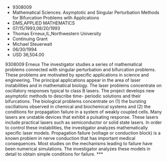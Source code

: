 
* 9308009
* Mathematical Sciences: Asymptotic and Singular Perturbation Methods for Bifurcation Problems with Applications
* DMS,APPLIED MATHEMATICS
* 07/15/1993,08/20/1993
* Thomas Erneux,IL,Northwestern University
* Continuing Grant
* Michael Steuerwalt
* 06/30/1994
* USD 36,504.00

9308009 Erneux The investigator studies a series of mathematical problems
connected with singular perturbation and bifurcation problems. These problems
are motivated by specific applications in science and engineering. The principal
applications appear in the area of laser instabilities and in mathematical
biology. The laser problems concentrate on oscillatory responses typical to
class B lasers. The project develops new asymptotic methods to describe time-
periodic solutions and their bifurcations. The biological problems concentrate
on (1) the bursting oscillations observed in chemical and biochemical systems
and (2) the conditions for propagation failure in a system of weakly coupled
cells. Many lasers are unstable devices that exhibit a pulsating response. These
lasers include practical lasers such as semiconductor or solid state lasers. In
order to control these instabilities, the investigator analyzes mathematically
specific laser models. Propagation failure (voltage or conduction block) is a
known problem in nerve conduction that has important medical consequences. Most
studies on the mechanisms leading to failure have been numerical simulations.
The investigator analyzes these models in detail to obtain simple conditions for
failure. ***

